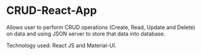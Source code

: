 # CRUD-React-App
Allows user to perform CRUD operations (Create, Read, Update and Delete) on data and using JSON server to store that data into database.

Technology used:  React JS and Material-UI.
